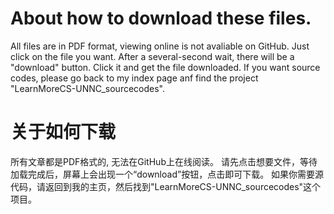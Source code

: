 # About how to download these files.
All files are in PDF format, viewing online is not avaliable on GitHub. 
Just click on the file you want. After a several-second wait, there will be a "download" button. Click it and get the file downloaded.
If you want source codes, please go back to my index page anf find the project "LearnMoreCS-UNNC_sourcecodes".

# 关于如何下载
所有文章都是PDF格式的, 无法在GitHub上在线阅读。
请先点击想要文件，等待加载完成后，屏幕上会出现一个“download”按钮，点击即可下载。
如果你需要源代码，请返回到我的主页，然后找到"LearnMoreCS-UNNC_sourcecodes"这个项目。
